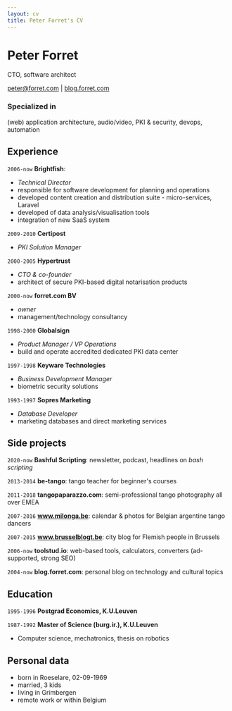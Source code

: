 ```yaml
---
layout: cv
title: Peter Forret's CV
---
```

# Peter Forret
CTO, software architect

<div id="webaddress">
<a href="peter@forret.com">peter@forret.com</a>
| <a href="http://blog.forret.com">blog.forret.com</a>
</div>

### Specialized in

(web) application architecture, audio/video, PKI & security, devops, automation

## Experience

`2006-now`
**Brightfish**: 
- _Technical Director_ 
- responsible for software development for planning and operations
- developed content creation and distribution suite - micro-services, Laravel
- developed of data analysis/visualisation tools 
- integration of new SaaS system 

`2009-2010`
**Certipost**
* _PKI Solution Manager_

`2000-2005`
**Hypertrust**
- _CTO & co-founder_
- architect of secure PKI-based digital notarisation products

`2000-now`
**forret.com BV**
- _owner_
- management/technology consultancy

`1998-2000`
**Globalsign**
- _Product Manager / VP Operations_
- build and operate accredited dedicated PKI data center

`1997-1998`
**Keyware Technologies**
- _Business Development Manager_
- biometric security solutions

`1993-1997`
**Sopres Marketing**
- _Database Developer_
- marketing databases and direct marketing services

## Side projects

`2020-now`
**Bashful Scripting**: newsletter, podcast, headlines on _bash scripting_

`2013-2014`
**be-tango**: tango teacher for beginner's courses

`2011-2018`
**tangopaparazzo.com**: semi-professional tango photography all over EMEA

`2007-2016`
**www.milonga.be**: calendar & photos for Belgian argentine tango dancers

`2007-2015`
**www.brusselblogt.be**: city blog for Flemish people in Brussels

`2006-now`
**toolstud.io**: web-based tools, calculators, converters (ad-supported, strong SEO)

`2004-now`
**blog.forret.com**: personal blog on technology and cultural topics

## Education

`1995-1996`
__Postgrad Economics, K.U.Leuven__

`1987-1992`
__Master of Science (burg.ir.), K.U.Leuven__
- Computer science, mechatronics, thesis on robotics

## Personal data
* born in Roeselare, 02-09-1969
* married, 3 kids
* living in Grimbergen
* remote work or within Belgium 

<!-- ### Footer

Last updated: May 2013 -->


